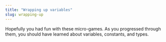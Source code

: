 ```yaml
---
title: "Wrapping up variables"
slug: wrapping-up
---
```


Hopefully you had fun with these micro-games. As you progressed through them, you should have learned about variables, constants, and types.

<!-- - Bullet list of key concepts -->
